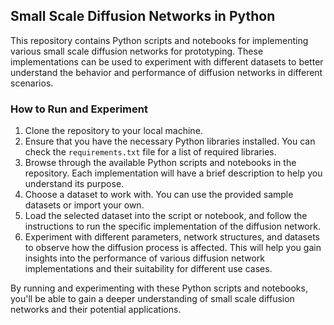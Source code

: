 
## Small Scale Diffusion Networks in Python

This repository contains Python scripts and notebooks for implementing various small scale diffusion networks for prototyping. These implementations can be used to experiment with different datasets to better understand the behavior and performance of diffusion networks in different scenarios.

### How to Run and Experiment

1. Clone the repository to your local machine.
2. Ensure that you have the necessary Python libraries installed. You can check the `requirements.txt` file for a list of required libraries.
3. Browse through the available Python scripts and notebooks in the repository. Each implementation will have a brief description to help you understand its purpose.
4. Choose a dataset to work with. You can use the provided sample datasets or import your own.
5. Load the selected dataset into the script or notebook, and follow the instructions to run the specific implementation of the diffusion network.
6. Experiment with different parameters, network structures, and datasets to observe how the diffusion process is affected. This will help you gain insights into the performance of various diffusion network implementations and their suitability for different use cases.

By running and experimenting with these Python scripts and notebooks, you'll be able to gain a deeper understanding of small scale diffusion networks and their potential applications.



